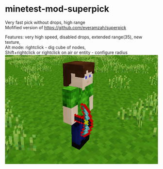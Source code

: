 # minetest-mod-superpick
Very fast pick without drops, high range  
Mofified version of https://github.com/everamzah/superpick  
  
Features: very high speed, disabled drops, extended range(35), new texture,  
Alt mode: rightclick - dig cube of nodes,  
Shift+rightclick or rightclick on air or entity - configure radius  
![Alt text](/screenshot.png?raw=true)
